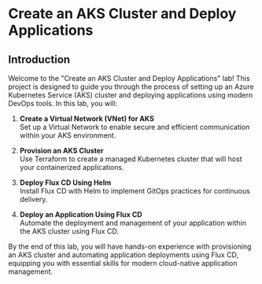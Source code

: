 # Create an AKS Cluster and Deploy Applications

## Introduction

Welcome to the "Create an AKS Cluster and Deploy Applications" lab! This project is designed to guide you through the process of setting up an Azure Kubernetes Service (AKS) cluster and deploying applications using modern DevOps tools. In this lab, you will:

1. **Create a Virtual Network (VNet) for AKS**  
   Set up a Virtual Network to enable secure and efficient communication within your AKS environment.

2. **Provision an AKS Cluster**  
   Use Terraform to create a managed Kubernetes cluster that will host your containerized applications.

3. **Deploy Flux CD Using Helm**  
   Install Flux CD with Helm to implement GitOps practices for continuous delivery.

4. **Deploy an Application Using Flux CD**  
   Automate the deployment and management of your application within the AKS cluster using Flux CD.

By the end of this lab, you will have hands-on experience with provisioning an AKS cluster and automating application deployments using Flux CD, equipping you with essential skills for modern cloud-native application management.



